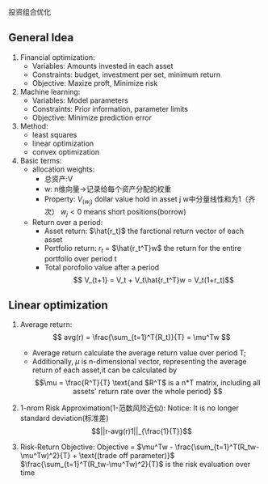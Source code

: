 ---
---

投资组合优化
## General Idea
1. Financial optimization:
   - Variables: Amounts invested in each asset 
   - Constraints: budget, investment per set, minimum return 
   - Objective:  Maxize proft, Minimize risk
2. Machine learning:
   - Variables: Model parameters
   - Constraints: Prior information, parameter limits
   - Objective: Minimize prediction error
3. Method:
   - least squares
   - linear optimization
   - convex optimization
4. Basic terms:
   - allocation weights:
     - 总资产:V
     - w: n维向量->记录给每个资产分配的权重
     - Property:
       $V_(w_j)$ dollar value hold in asset j
       w中分量线性和为1（齐次）
       $w_j < 0$ means short positions(borrow)
   - Return over a period:
     - Asset return: $\hat{r_t}$ the farctional return vector of each asset
     - Portfolio return: $r_t$ = $\hat{r_t^T}w$ the return for the entire portfolio over period t
     - Total porofolio value after a period
       $$ V_{t+1} = V_t + V_t\hat{r_t^T}w = V_t(1+r_t)$$

## Linear optimization
1. Average return:
   $$ avg(r) = \frac{\sum_{t=1}^T{R_t}}{T} = \mu^Tw $$
   - Average return calculate the average return value over period T;
   - Additionally, $\mu$ is n-dimensional vector, representing the average return of each asset,it can be calculated by $$\mu = \frac{R^T}{T} \text{and $R^T$ is a n*T matrix, including all assets' return rate over the whole period} $$
2. 1-nrom Risk Approximation(1-范数风险近似):
   Notice: It is no longer standard deviation(标准差)
   $$||r-avg(r)1||_{\frac{1}{T}}$$

3. Risk-Return Objective:
   Objective = $\mu^Tw - \frac{\sum_{t=1}^T(R_tw-\mu^Tw)^2}{T} + \text{(trade off parameter)}$
   $\frac{\sum_{t=1}^T(R_tw-\mu^Tw)^2}{T}$ is the risk evaluation over time
    
   
   
   































